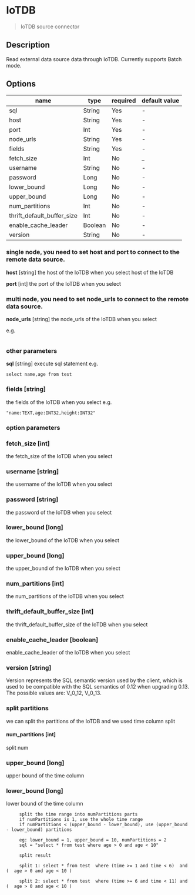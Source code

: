 # IoTDB

> IoTDB source connector

## Description

Read external data source data through IoTDB. Currently supports Batch mode.

##  Options

| name                  | type    | required | default value |
|-----------------------|---------|----------| -- |
| sql                   | String  | Yes      | - |
| host                  | String  | Yes      | - |
| port                  | Int     | Yes      | - |
| node_urls             | String  | Yes      | - |
| fields                | String  | Yes      | - |
| fetch_size            | Int     | No       | _ |
| username              | String  | No       | - |
| password              | Long    | No       | - |
| lower_bound           | Long    | No       | - |
| upper_bound           | Long    | No       | - |
| num_partitions | Int     | No       | - |
| thrift_default_buffer_size | Int     | No       | - |
| enable_cache_leader | Boolean | No       | - |
| version | String  | No       | - |



### single node, you need to set host and port to connect to the remote data source.
**host** [string] the host of the IoTDB when you select
host of the IoTDB

**port** [int] the port of the IoTDB when you select

### multi node, you need to set node_urls to connect to the remote data source.
**node_urls** [string] the node_urls of the IoTDB when you select

e.g.
``` 127.0.0.1:8080,127.0.0.2:8080
```
### other parameters
**sql** [string]
execute sql statement
e.g.
```
select name,age from test
```

### fields [string]

the fields of the IoTDB when you select
e.g.
```
"name:TEXT,age:INT32,height:INT32"
```

### option parameters

### fetch_size [int]

the fetch_size of the IoTDB when you select

### username [string]

the username of the IoTDB when you select

### password [string]

the password of the IoTDB when you select

### lower_bound [long]

the lower_bound of the IoTDB when you select

### upper_bound [long]

the upper_bound of the IoTDB when you select

### num_partitions [int]

the num_partitions of the IoTDB when you select

### thrift_default_buffer_size [int]

the thrift_default_buffer_size of the IoTDB when you select

### enable_cache_leader [boolean]

enable_cache_leader of the IoTDB when you select

### version [string]

Version represents the SQL semantic version used by the client, which is used to be compatible with the SQL semantics of 0.12 when upgrading 0.13. The possible values are: V_0_12, V_0_13.

### split partitions

we can split the partitions of the IoTDB and we used time column split

#### num_partitions [int]

split num

### upper_bound [long]

upper bound of the time column

### lower_bound [long]

lower bound of the time column

```
     split the time range into numPartitions parts
     if numPartitions is 1, use the whole time range
     if numPartitions < (upper_bound - lower_bound), use (upper_bound - lower_bound) partitions
     
     eg: lower_bound = 1, upper_bound = 10, numPartitions = 2
     sql = "select * from test where age > 0 and age < 10"
     
     split result

     split 1: select * from test  where (time >= 1 and time < 6)  and (  age > 0 and age < 10 )
     
     split 2: select * from test  where (time >= 6 and time < 11) and (  age > 0 and age < 10 )

```

